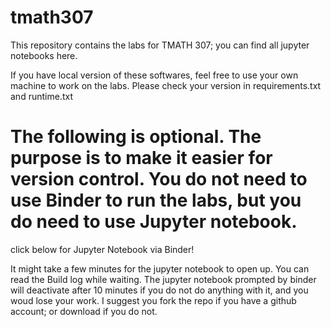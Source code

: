 # tmath307
This repository contains the labs for TMATH 307; you can find all jupyter notebooks here. 

If you have local version of these softwares, feel free to use your own machine to work on the labs. Please check your version in requirements.txt and runtime.txt

# The following is optional. The purpose is to make it easier for version control. You do not need to use Binder to run the labs, but you do need to use Jupyter notebook.

click below for Jupyter Notebook via Binder! 



It might take a few minutes for the jupyter notebook to open up. You can read the Build log while waiting. The jupyter notebook prompted by binder will deactivate after 10 minutes if you do not do anything with it, and you woud lose your work. I suggest you fork the repo if you have a github account; or download if you do not. 
